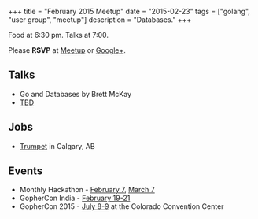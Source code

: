 +++
title = "February 2015 Meetup"
date = "2015-02-23"
tags = ["golang", "user group", "meetup"]
description = "Databases."
+++

Food at 6:30 pm. Talks at 7:00.

Please **RSVP** at [Meetup](http://www.meetup.com/startupedmonton/events/qfwsfhytdbfc/) or [Google+](https://plus.google.com/events/cltheh3mjar1rdqb3qigec5ires?authkey=CIXaltmY76PONA).

## Talks

* Go and Databases by Brett McKay
* [TBD](https://github.com/edmontongo/presentations/issues/20)

## Jobs

* [Trumpet](https://trumpet.ca/jobs) in Calgary, AB

## Events

* Monthly Hackathon - [February 7](http://www.meetup.com/startupedmonton/events/drsdskytdbkb/), [March 7](http://www.meetup.com/startupedmonton/events/drsdskytfbkb/)
* GopherCon India - [February 19-21](http://www.gophercon.in/)
* GopherCon 2015 - [July 8-9](http://www.gophercon.com/) at the Colorado Convention Center
